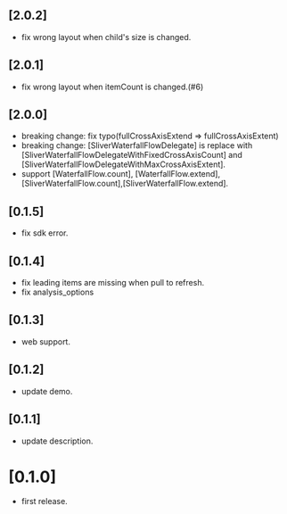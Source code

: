 ## [2.0.2]

* fix wrong layout when child's size is changed.

## [2.0.1]

* fix wrong layout when itemCount is changed.(#6)

## [2.0.0]

* breaking change: fix typo(fullCrossAxisExtend => fullCrossAxisExtent)
* breaking change: [SliverWaterfallFlowDelegate] is replace with [SliverWaterfallFlowDelegateWithFixedCrossAxisCount] and [SliverWaterfallFlowDelegateWithMaxCrossAxisExtent].
* support [WaterfallFlow.count], [WaterfallFlow.extend],[SliverWaterfallFlow.count],[SliverWaterfallFlow.extend].

## [0.1.5]

* fix sdk error.

## [0.1.4]

* fix leading items are missing when pull to refresh.
* fix analysis_options

## [0.1.3]

* web support.

## [0.1.2]

* update demo.

## [0.1.1]

* update description.

# [0.1.0]

* first release.
